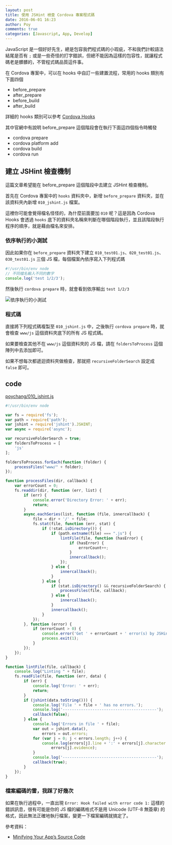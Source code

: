 ```yaml
---
layout: post
title: 使用 JSHint 檢查 Cordova 專案程式碼
date: 2016-06-01 16:23
author: Poy
comments: true
categories: [Javascript, App, Develop]
---
```

JavaScript 是一個好好先生，總是包容我們程式碼的小瑕疵，不和我們計較語法結尾是否有 `;` 或是一些奇怪的打字錯誤，但總不能因為這樣的包容性，就讓程式碼老是髒髒的，不管程式碼品質這件事。

在 Cordova 專案中，可以在 hooks 中自訂一些建置流程，常用的 hooks 類別有下面四個

* before_prepare
* after_prepare
* before_build
* after_build

詳細的 hooks 類別可以參考 [Cordova Hooks](https://cordova.apache.org/docs/en/latest/guide/appdev/hooks/)

其中官網中有說明 before_prepare 這個階段會在執行下面這四個指令時觸發

* cordova prepare
* cordova platform add
* cordova build
* cordova run

## 建立 JSHint 檢查機制

這篇文章希望能在 before_prepare 這個階段中去建立 JSHint 檢查機制。

首先在 Cordova 專案中的 `hooks` 資料夾中，新增 `before_prepare` 資料夾，並在該資料夾內新增 `010_jshint.js` 檔案。

這裡你可能會覺得檔名怪怪的，為什麼前面要加 `010` 呢？這是因為 Cordova Hooks 會透過 `hooks` 底下的資料夾名稱來判斷在哪個階段執行，並且該階段執行程序的順序，就是藉由檔名來安排。

### 依序執行的小測試

因此如果你在 `before_prepare` 資料夾下建立 `010_test01.js`、`020_test01.js`、`030_test01.js` 三個 JS 檔，每個檔案內依序寫入下列程式碼

```javascript
#!/usr/bin/env node
// 不同檔名輸入不同的數字
console.log('test 1/2/3');
```
然後執行 `cordova prepare` 時，就會看到依序輸出 `test 1/2/3`

![依序執行的小測試](http://i.imgur.com/UwUzPnq.png)

### 程式碼

直接將下列程式碼複製至 `010_jshint.js` 中，之後執行 `cordova prepare` 時，就會檢查 `www/js` 這個資料夾底下的所有 JS 程式碼。

如果要檢查其他不在 `www/js` 這個資料夾的 JS 檔，請在 `foldersToProcess` 這個陣列中去添加即可。

如果不想每次都遞迴資料夾做檢查，那就把 `recursiveFolderSearch` 設定成 `false` 即可。

## code

[poychang/010_jshint.js](https://gist.github.com/poychang/e9273db6f08833905c8e7dae14e2d897)

```javascript
#!/usr/bin/env node

var fs = require('fs');
var path = require('path');
var jshint = require('jshint').JSHINT;
var async = require('async');

var recursiveFolderSearch = true;
var foldersToProcess = [
    'js'
];

foldersToProcess.forEach(function (folder) {
    processFiles("www/" + folder);
});

function processFiles(dir, callback) {
    var errorCount = 0;
    fs.readdir(dir, function (err, list) {
        if (err) {
            console.error('Directory Error: ' + err);
            return;
        }
        async.eachSeries(list, function (file, innercallback) {
            file = dir + '/' + file;
            fs.stat(file, function (err, stat) {
                if (!stat.isDirectory()) {
                    if (path.extname(file) === ".js") {
                        lintFile(file, function (hasError) {
                            if (hasError) {
                                errorCount++;
                            }
                            innercallback();
                        });
                    } else {
                        innercallback();
                    }
                } else {
                    if (stat.isDirectory() && recursiveFolderSearch) {
                        processFiles(file, callback);
                    } else {
                        innercallback(); 
                    }
                    innercallback();
                }
            });
        }, function (error) {
            if (errorCount > 0) {
                console.error('Get ' + errorCount + ' error(s) by JSHint.');
                process.exit(1);
            }
        });
    });
}

function lintFile(file, callback) {
    console.log("Linting " + file);
    fs.readFile(file, function (err, data) {
        if (err) {
            console.log('Error: ' + err);
            return;
        }
        if (jshint(data.toString())) {
            console.log('File ' + file + ' has no errors.');
            console.log('-----------------------------------------');
            callback(false);
        } else {
            console.log('Errors in file ' + file);
            var out = jshint.data(),
                errors = out.errors;
            for (var j = 0; j < errors.length; j++) {
                console.log(errors[j].line + ':' + errors[j].character + ' -> ' + errors[j].reason + ' -> ' +
                    errors[j].evidence);
            }
            console.log('-----------------------------------------');
            callback(true);
        }
    });
}
```

### 檔案編碼的雷，我踩了好幾次

如果在執行過程中，一直出現 `Error: Hook failed with error code 1:` 這樣的錯誤訊息，很有可能是你的 JS 檔的編碼格式不是用 Unicode (UTF-8 無簽章) 的格式，因此無法正確地執行檔案，變更一下檔案編碼就搞定了。

參考資料：

* [Minifying Your App’s Source Code](http://blog.ionic.io/minifying-your-source-code/)